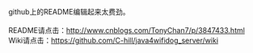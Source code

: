 github上的README编辑起来太费劲。<br>
<br>
README请点击：http://www.cnblogs.com/TonyChan7/p/3847433.html<br>
Wiki请点击：https://github.com/C-hill/java4wifidog_server/wiki

